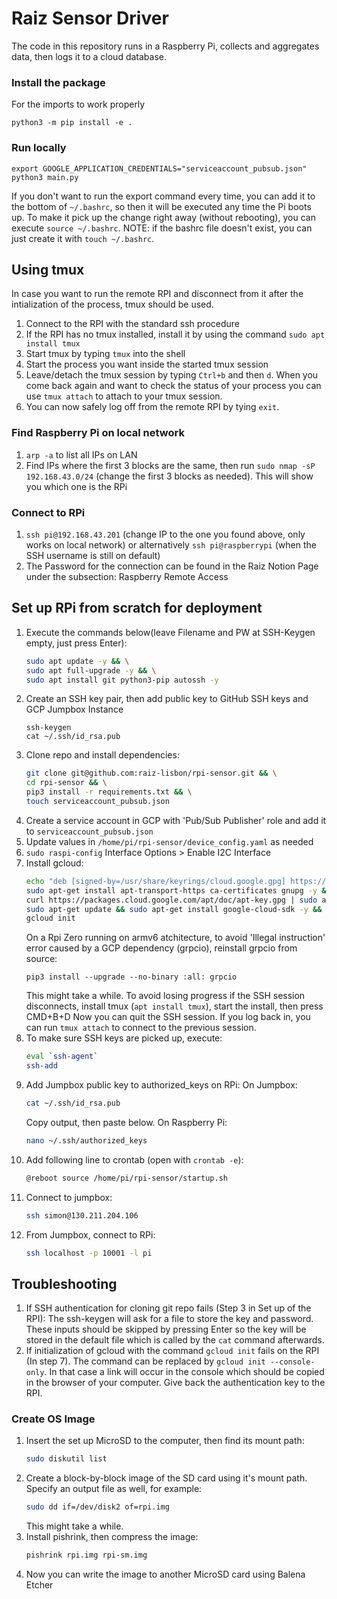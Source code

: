 # Raiz Sensor Driver

The code in this repository runs in a Raspberry Pi, collects and aggregates data, then logs it to a cloud database.

### Install the package

For the imports to work properly

```
python3 -m pip install -e .
```

### Run locally

```
export GOOGLE_APPLICATION_CREDENTIALS="serviceaccount_pubsub.json"
python3 main.py
```
If you don't want to run the export command every time, you can add it to the bottom of `~/.bashrc`, so then it will be executed any time the Pi boots up.
To make it pick up the change right away (without rebooting), you can execute `source ~/.bashrc`. 
NOTE: if the bashrc file doesn't exist, you can just create it with `touch ~/.bashrc`.

## Using tmux

In case you want to run the remote RPI and disconnect from it after the intialization of the process, tmux should be used.

1. Connect to the RPI with the standard ssh procedure
2. If the RPI has no tmux installed, install it by using the command `sudo apt install tmux`
3. Start tmux by typing `tmux` into the shell
4. Start the process you want inside the started tmux session
5. Leave/detach the tmux session by typing `Ctrl+b` and then `d`. When you come back again and want to check the status of your process you can use `tmux attach` to attach to your tmux session.
6. You can now safely log off from the remote RPI by tying `exit`.

### Find Raspberry Pi on local network

1. `arp -a` to list all IPs on LAN
2. Find IPs where the first 3 blocks are the same, then run `sudo nmap -sP 192.168.43.0/24` (change the first 3 blocks as needed). This will show you which one is the RPi

### Connect to RPi

1. `ssh pi@192.168.43.201` (change IP to the one you found above, only works on local network) or alternatively `ssh pi@raspberrypi` (when the SSH username is still on default)
2. The Password for the connection can be found in the Raiz Notion Page under the subsection: Raspberry Remote Access

## Set up RPi from scratch for deployment

1. Execute the commands below(leave Filename and PW at SSH-Keygen empty, just press Enter):
   ```sh
   sudo apt update -y && \
   sudo apt full-upgrade -y && \
   sudo apt install git python3-pip autossh -y
   ```
2. Create an SSH key pair, then add public key to GitHub SSH keys and GCP Jumpbox Instance
   ```
   ssh-keygen
   cat ~/.ssh/id_rsa.pub
   ```
3. Clone repo and install dependencies:
   ```sh
   git clone git@github.com:raiz-lisbon/rpi-sensor.git && \
   cd rpi-sensor && \
   pip3 install -r requirements.txt && \
   touch serviceaccount_pubsub.json
   ```
4. Create a service account in GCP with 'Pub/Sub Publisher' role and add it to `serviceaccount_pubsub.json`
5. Update values in `/home/pi/rpi-sensor/device_config.yaml` as needed
6. `sudo raspi-config` Interface Options > Enable I2C Interface
7. Install gcloud:
   ```sh
   echo "deb [signed-by=/usr/share/keyrings/cloud.google.gpg] https://packages.cloud.google.com/apt cloud-sdk main" | sudo tee -a /etc/apt/sources.list.d/google-cloud-sdk.list && \
   sudo apt-get install apt-transport-https ca-certificates gnupg -y && \
   curl https://packages.cloud.google.com/apt/doc/apt-key.gpg | sudo apt-key --keyring /usr/share/keyrings/cloud.google.gpg add - && \
   sudo apt-get update && sudo apt-get install google-cloud-sdk -y && \
   gcloud init
   ```
   On a Rpi Zero running on armv6 atchitecture, to avoid 'Illegal instruction' error caused by a GCP dependency (grpcio), reinstall grpcio from source:
   ```
   pip3 install --upgrade --no-binary :all: grpcio
   ```
   This might take a while. To avoid losing progress if the SSH session disconnects, install tmux (`apt install tmux`), start the install, then press CMD+B+D Now you can quit the SSH session. If you log back in, you can run `tmux attach` to connect to the previous session.
8. To make sure SSH keys are picked up, execute:
   ```sh
   eval `ssh-agent`
   ssh-add
   ```
9. Add Jumpbox public key to authorized_keys on RPi:
   On Jumpbox:
   ```sh
   cat ~/.ssh/id_rsa.pub
   ```
   Copy output, then paste below. On Raspberry Pi:
   ```sh
   nano ~/.ssh/authorized_keys
   ```
10. Add following line to crontab (open with `crontab -e`):
    ```sh
    @reboot source /home/pi/rpi-sensor/startup.sh
    ```
11. Connect to jumpbox:
    ```sh
    ssh simon@130.211.204.106
    ```
12. From Jumpbox, connect to RPi:
    ```sh
    ssh localhost -p 10001 -l pi
    ```

## Troubleshooting

1. If SSH authentication for cloning git repo fails (Step 3 in Set up of the RPI): The ssh-keygen will ask for a file to store the key and password. These inputs should be skipped by pressing Enter so the key will be stored in the default file which is called by the `cat` command afterwards.
2. If initialization of gcloud with the command `gcloud init` fails on the RPI (In step 7). The command can be replaced by `gcloud init --console-only`. In that case a link will occur in the console which should be copied in the browser of your computer. Give back the authentication key to the RPI.

### Create OS Image

1. Insert the set up MicroSD to the computer, then find its mount path:
   ```sh
   sudo diskutil list
   ```
2. Create a block-by-block image of the SD card using it's mount path. Specify an output file as well, for example:
   ```sh
   sudo dd if=/dev/disk2 of=rpi.img
   ```
   This might take a while.
3. Install pishrink, then compress the image:
   ```sh
   pishrink rpi.img rpi-sm.img
   ```
4. Now you can write the image to another MicroSD card using Balena Etcher
